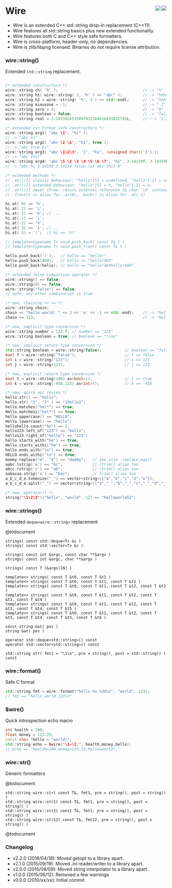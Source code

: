 Wire <a href="https://travis-ci.org/r-lyeh/wire"><img src="https://api.travis-ci.org/r-lyeh/wire.svg?branch=master" align="right" /></a><a href="LICENSE"><img src="https://img.shields.io/badge/license-zlib/libpng-blue.svg" align="right" /></a>
====

- Wire is an extended C++ std::string drop-in replacement (C++11).
- Wire features all std::string basics plus new extended functionality.
- Wire features both C and C++ style safe formatters.
- Wire is cross-platform, header-only, no dependencies.
- Wire is zlib/libpng licensed. Binaries do not require license attribution.

### wire::string()
Extended ```std::string``` replacement.

```c++

/* extended constructors */
wire::string ch( 'h' );                                     // -> "h"
wire::string h1( wire::string( 3, 'h' ) << "abc" );         // -> "hhhabc"
wire::string h2 = wire::string( 'h', 3 ) << std::endl;      // -> "hhh\n"
wire::string minusone = -1;                                 // -> "-1"
wire::string zero = 0;                                      // -> "0"
wire::string boolean = false;                               // -> "false"
wire::string real = 3.1415926535897932384626433832795L;     // ~-> "3.14159"

/* extended c++ format safe constructors */
wire::string arg1( "abc \1", "hi" );
// -> "abc hi"
wire::string arg2( "abc \2 \1", "hi", true );
// -> "abc true hi"
wire::string arg3( "abc \1\2\3", '{', "hi", (unsigned char)('}') );
// -> "abc {hi}"
wire::string arg4( "abc \1 \2 \3 \4 \5 \6 \7", "hi", 3.14159f, 3.14159L, false, '\x1', arg3, 0 );
// -> "abc hi 3.14159 3.14159 false \x1 abc {hi} 0"

/* extended methods */
// .at()/[] classic behaviour: "hello"[5] = undefined, "hello"[-1] = undefined
// .at()/[] extended behaviour: "hello"[5] = h, "hello"[-1] = o,
// .at()/[] never throw, return internal reference to char '\0' instead
// .front() is alias for .at(0), .back() is alias for .at(-1)

hi.at( 0) == 'h';
hi.at( 1) == 'i';
hi.at( 2) == 'h'; // ...
hi.at(-1) == 'i';
hi.at(-2) == 'h';
hi.at(-3) == 'i'; // ...
hi.at( 5) = '!';  // hi == 'h!'

// template<typename T> void push_back( const T& t )
// template<typename T> void push_front( const T& t )

hello.push_back('!');   // hello == "hello!"
hello.push_back(404);   // hello == "hello!404"
hello.push_back(hello); // hello == "hello!404hello!404"

/* extended false comparison operator */
wire::string() == false;
wire::string(0) == false;
wire::string("false") == false;
// note: any other combination is true

/* new, chaining << += */
wire::string chain;
chain << "hello world: " << 3 << 'a' << -1 << std::endl;    // -> "hello world: 3a-1\n"
chain += 123;                                               // -> "hello world: 3a-1\n123"

/* new, implicit type conversion */
wire::string number = 123.f; // number == "123"
wire::string boolean = true; // boolean == "true"

/* new, implicit return type conversion */
std::string boolean = wire::string(false);          // boolean == "false"
bool f = wire::string("false");                     // f == false
int i = wire::string("123");                        // i == 123
int j = wire::string(123);                          // j == 123

/* new, explicit return type conversion */
bool t = wire::string(100).as<bool>();              // t == true
int k = wire::string(-456.123).as<int>();           // k == -456

/* new, quick api review */
hello.str() == "hello";
hello.str( "1", "2" ) == "1hello2";
hello.matches("hel*") == true;
Hello.matchesi("hel*") == true;
hello.uppercase() == "HELLO";
Hello.lowercase() == "hello";
hellohello.count("he") == 2;
hello123.left_of("123") == "hello";
hello123.right_of("hello") == "123";
hello.starts_with("he") == true;
Hello.starts_withi("he") == true;
hello.ends_with("lo") == true;
HELLO.ends_withi("lo") == true;
mammy.replace("m", "d") == "daddy";   // see also .replace_map()
aabc.lstrip('a') == "bc";             // ltrim() alias too
abcc.rstrip('c') == "ab";             // rtrim() alias too
aabacaa.strip('a') == "bac";          // trim() alias too
a_b_c_d_e.tokenize("_") == vector<string>({"a","b","c","d","e"});
a_b_c_d_e.split("_") == vector<string>({"a","_","b","_","c","_","d","_","e"});

/* new, operator() */
string("\1\2\3")("hello", "world", 12) == "helloworld12";
```

### wire::strings()
Extended ```deque<wire::string>``` replacement

@todocument
```
strings( const std::deque<T> &c )
strings( const std::vector<T> &c )

strings( const int &argc, const char **&argv )
strings( const int &argc, char **&argv )

strings( const T (&args)[N] )

template<> strings( const T &t0, const T &t1 )
template<> strings( const T &t0, const T &t1, const T &t2 )
template<> strings( const T &t0, const T &t1, const T &t2, const T &t3 )
template<> strings( const T &t0, const T &t1, const T &t2, const T &t3, const T &t4 )
template<> strings( const T &t0, const T &t1, const T &t2, const T &t3, const T &t4, const T &t5 )
template<> strings( const T &t0, const T &t1, const T &t2, const T &t3, const T &t4, const T &t5, const T &t6 )

const string &at( pos )
string &at( pos )

operator std::deque<std::string>() const
operator std::vector<std::string>() const

std::string str( fmt1 = "\1\n", pre = string(), post = std::string() ) const
```

### wire::format()
Safe C format

```c++
std::string fmt = wire::format("hello %s %3d\n", "world", 123);
// fmt == "hello world 123\n"
```

### $wire()
Quick introspection echo macro

```c++
int health = 100;
float money = 123.25;
const char *hello = "world!";
std::string echo = $wire("\1=\2,", health,money,hello);
// echo == "health=100,money=123.25,hello=world!,"
```

### wire::str()
Generic formatters

@todocument
```
std::string wire::str( const T&, fmt1, pre = string(), post = string() )
std::string wire::str1( const T&, fmt1, pre = string(), post = string() )
std::string wire::str2( const T&, fmt1, pre = string(), post = string() )
std::string wire::str12( const T&, fmt12, pre = string(), post = string() )
```

@todocument

### Changelog
- v2.2.0 (2016/04/18): Moved getopt to a library apart.
- v2.1.0 (2015/09/19): Moved .ini reader/writer to a library apart.
- v2.0.0 (2015/08/09): Moved string interpolator to a library apart.
- v1.0.0 (2015/06/12): Removed a few warnings
- v0.0.0 (2010/xx/xx): Initial commit
